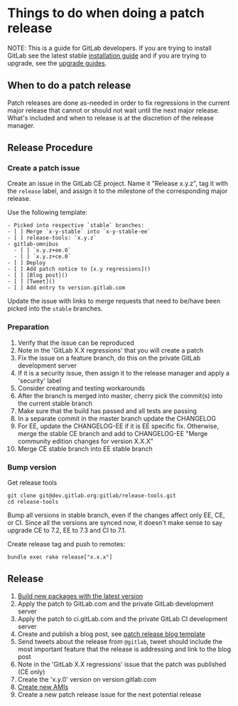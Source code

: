# Things to do when doing a patch release

NOTE: This is a guide for GitLab developers. If you are trying to install GitLab
see the latest stable [installation guide](install/installation.md) and if you
are trying to upgrade, see the [upgrade guides](update).

## When to do a patch release

Patch releases are done as-needed in order to fix regressions in the current
major release that cannot or should not wait until the next major release.
What's included and when to release is at the discretion of the release manager.

## Release Procedure

### Create a patch issue

Create an issue in the GitLab CE project. Name it "Release x.y.z", tag it with
the `release` label, and assign it to the milestone of the corresponding major
release.

Use the following template:

```
- Picked into respective `stable` branches:
- [ ] Merge `x-y-stable` into `x-y-stable-ee`
- [ ] release-tools: `x.y.z`
- gitlab-omnibus
  - [ ] `x.y.z+ee.0`
  - [ ] `x.y.z+ce.0`
- [ ] Deploy
- [ ] Add patch notice to [x.y regressions]()
- [ ] [Blog post]()
- [ ] [Tweet]()
- [ ] Add entry to version.gitlab.com
```

Update the issue with links to merge requests that need to be/have been picked
into the `stable` branches.

### Preparation

1. Verify that the issue can be reproduced
1. Note in the 'GitLab X.X regressions' that you will create a patch
1. Fix the issue on a feature branch, do this on the private GitLab development server
1. If it is a security issue, then assign it to the release manager and apply a 'security' label
1. Consider creating and testing workarounds
1. After the branch is merged into master, cherry pick the commit(s) into the current stable branch
1. Make sure that the build has passed and all tests are passing
1. In a separate commit in the master branch update the CHANGELOG
1. For EE, update the CHANGELOG-EE if it is EE specific fix. Otherwise, merge the stable CE branch and add to CHANGELOG-EE "Merge community edition changes for version X.X.X"
1. Merge CE stable branch into EE stable branch

### Bump version

Get release tools

```
git clone git@dev.gitlab.org:gitlab/release-tools.git
cd release-tools
```

Bump all versions in stable branch, even if the changes affect only EE, CE, or CI. Since all the versions are synced now,
it doesn't make sense to say upgrade CE to 7.2, EE to 7.3 and CI to 7.1.

Create release tag and push to remotes:

```
bundle exec rake release["x.x.x"]
```

## Release

1. [Build new packages with the latest version](https://gitlab.com/gitlab-org/omnibus-gitlab/blob/master/doc/release.md)
1. Apply the patch to GitLab.com and the private GitLab development server
1. Apply the patch to ci.gitLab.com and the private GitLab CI development server
1. Create and publish a blog post, see [patch release blog template](https://gitlab.com/gitlab-com/www-gitlab-com/blob/master/doc/patch_release_blog_template.md)
1. Send tweets about the release from `@gitlab`, tweet should include the most important feature that the release is addressing and link to the blog post
1. Note in the 'GitLab X.X regressions' issue that the patch was published (CE only)
1. Create the 'x.y.0' version on version.gitlab.com
1. [Create new AMIs](https://dev.gitlab.org/gitlab/AMI/blob/master/README.md)
1. Create a new patch release issue for the next potential release
